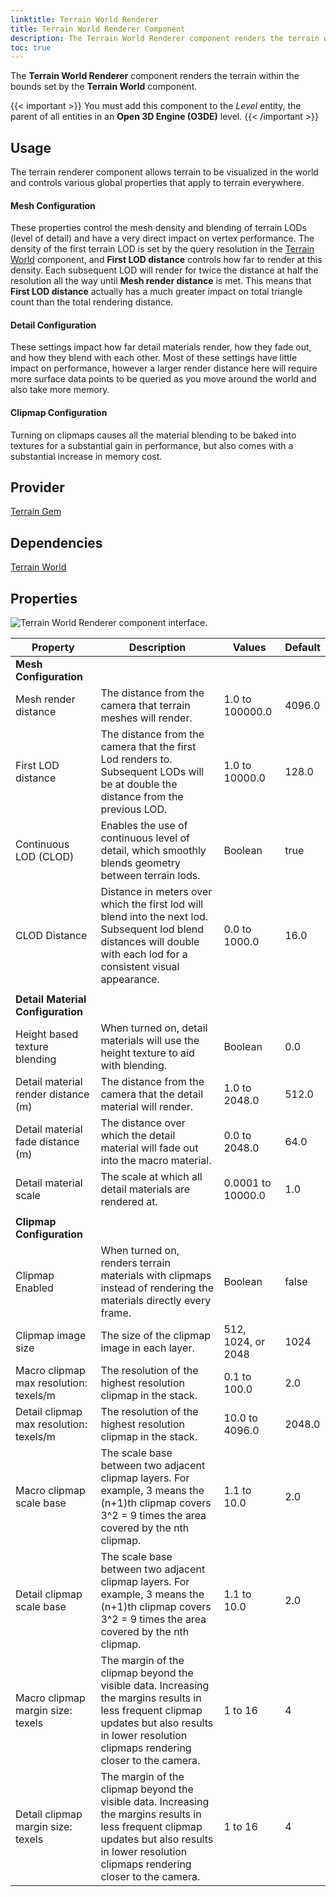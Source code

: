 ```yaml
---
linktitle: Terrain World Renderer
title: Terrain World Renderer Component
description: The Terrain World Renderer component renders the terrain within the world.
toc: true
---
```


The **Terrain World Renderer** component renders the terrain within the bounds set by the **Terrain World** component.

{{< important >}}
You must add this component to the *Level* entity, the parent of all entities in an **Open 3D Engine (O3DE)** level.
{{< /important >}}

## Usage 
The terrain renderer component allows terrain to be visualized in the world and controls various global properties that apply to terrain everywhere. 

#### Mesh Configuration
These properties control the mesh density and blending of terrain LODs (level of detail) and have a very direct impact on vertex performance. The density of the first terrain
LOD is set by the query resolution in the [Terrain World](/docs/user-guide/components/reference/terrain/world) component, and **First LOD distance** controls how far to render at this
density. Each subsequent LOD will render for twice the distance at half the resolution all the way until **Mesh render distance** is met. This means that **First LOD distance** actually
has a much greater impact on total triangle count than the total rendering distance.
#### Detail Configuration
These settings impact how far detail materials render, how they fade out, and how they blend with each other. Most of these settings have little impact on performance, however a larger
render distance here will require more surface data points to be queried as you move around the world and also take more memory.
#### Clipmap Configuration
Turning on clipmaps causes all the material blending to be baked into textures for a substantial gain in performance, but also comes with a substantial increase in memory cost.

## Provider

[Terrain Gem](/docs/user-guide/gems/reference/environment/terrain)

## Dependencies

[Terrain World](/docs/user-guide/components/reference/terrain/world)

## Properties

![Terrain World Renderer component interface.](/images/user-guide/components/reference/terrain/terrain-world-renderer-A.png)

| Property | Description | Values | Default |
| - | - | - | - |
| **Mesh Configuration** |
| Mesh render distance | The distance from the camera that terrain meshes will render. | 1.0 to 100000.0 | 4096.0 |
| First LOD distance | The distance from the camera that the first Lod renders to. Subsequent LODs will be at double the distance from the previous LOD. | 1.0 to 10000.0 | 128.0 |
| Continuous LOD (CLOD) | Enables the use of continuous level of detail, which smoothly blends geometry between terrain lods. | Boolean | true |
| CLOD Distance | Distance in meters over which the first lod will blend into the next lod. Subsequent lod blend distances will double with each lod for a consistent visual appearance. | 0.0 to 1000.0 | 16.0
| |
| **Detail Material Configuration** |
| Height based texture blending | When turned on, detail materials will use the height texture to aid with blending. | Boolean | 0.0 |
| Detail material render distance (m) | The distance from the camera that the detail material will render. | 1.0 to 2048.0 | 512.0 |
| Detail material fade distance (m) | The distance over which the detail material will fade out into the macro material. | 0.0 to 2048.0 | 64.0 |
| Detail material scale | The scale at which all detail materials are rendered at. | 0.0001 to 10000.0 | 1.0 |
| |
| **Clipmap Configuration** |
| Clipmap Enabled | When turned on, renders terrain materials with clipmaps instead of rendering the materials directly every frame. | Boolean | false
| Clipmap image size | The size of the clipmap image in each layer. | 512, 1024, or 2048 | 1024
| Macro clipmap max resolution: texels/m | The resolution of the highest resolution clipmap in the stack. | 0.1 to 100.0 | 2.0
| Detail clipmap max resolution: texels/m | The resolution of the highest resolution clipmap in the stack. | 10.0 to 4096.0 | 2048.0
| Macro clipmap scale base | The scale base between two adjacent clipmap layers. For example, 3 means the (n+1)th clipmap covers 3^2 = 9 times the area covered by the nth clipmap. | 1.1 to 10.0 | 2.0
| Detail clipmap scale base | The scale base between two adjacent clipmap layers. For example, 3 means the (n+1)th clipmap covers 3^2 = 9 times the area covered by the nth clipmap. | 1.1 to 10.0 | 2.0
| Macro clipmap margin size: texels | The margin of the clipmap beyond the visible data. Increasing the margins results in less frequent clipmap updates but also results in lower resolution clipmaps rendering closer to the camera. | 1 to 16 | 4
| Detail clipmap margin size: texels | The margin of the clipmap beyond the visible data. Increasing the margins results in less frequent clipmap updates but also results in lower resolution clipmaps rendering closer to the camera. | 1 to 16 | 4
